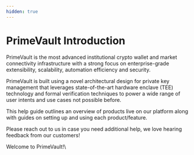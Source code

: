 ```yaml
---
hidden: true
---
```


# PrimeVault Introduction

PrimeVault is the most advanced institutional crypto wallet and market connectivity infrastructure with a strong focus on enterprise-grade extensibility, scalability, automation efficiency and security.

PrimeVault is built using a novel architectural design for private key management that leverages state-of-the-art hardware enclave (TEE) technology and formal verification techniques to power a wide range of user intents and use cases not possible before.

This help guide outlines an overview of products live on our platform along with guides on setting up and using each product/feature.

Please reach out to us in case you need additional help, we love hearing feedback from our customers!

Welcome to PrimeVault!\
